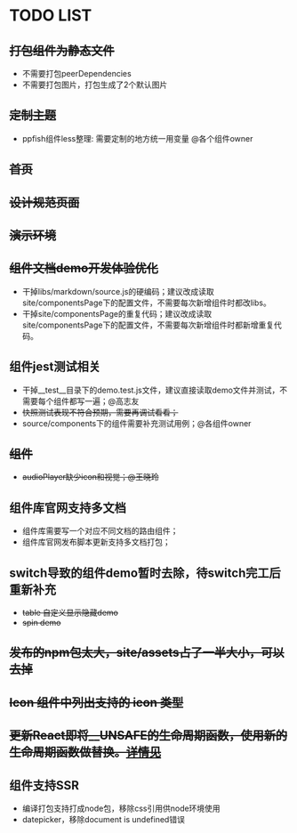 # TODO LIST

## ~~打包组件为静态文件~~
- 不需要打包peerDependencies
- 不需要打包图片，打包生成了2个默认图片

## ~~定制主题~~
- ppfish组件less整理: 需要定制的地方统一用变量 @各个组件owner

## ~~首页~~

## ~~设计规范页面~~

## ~~演示环境~~

## ~~组件文档demo开发体验优化~~
- 干掉libs/markdown/source.js的硬编码；建议改成读取site/componentsPage下的配置文件，不需要每次新增组件时都改libs。
- 干掉site/componentsPage的重复代码；建议改成读取site/componentsPage下的配置文件，不需要每次新增组件时都新增重复代码。

## 组件jest测试相关
- 干掉__test__目录下的demo.test.js文件，建议直接读取demo文件并测试，不需要每个组件都写一遍；@高志友
- ~~快照测试表现不符合预期，需要再调试看看；~~
- source/components下的组件需要补充测试用例；@各组件owner

## ~~组件~~
- ~~audioPlayer缺少icon和视觉；@王晓玲~~

## 组件库官网支持多文档
- 组件库需要写一个对应不同文档的路由组件；
- 组件库官网发布脚本更新支持多文档打包；

## switch导致的组件demo暂时去除，待switch完工后重新补充
- ~~table 自定义显示隐藏demo~~
- ~~spin demo~~

## ~~发布的npm包太大，site/assets占了一半大小，可以去掉~~

## ~~Icon 组件中列出支持的 icon 类型~~

## ~~更新React即将__UNSAFE的生命周期函数，使用新的生命周期函数做替换。[详情见](https://reactjs.org/docs/react-component.html#the-component-lifecycle)~~

## 组件支持SSR
- 编译打包支持打成node包，移除css引用供node环境使用
- datepicker，移除document is undefined错误
